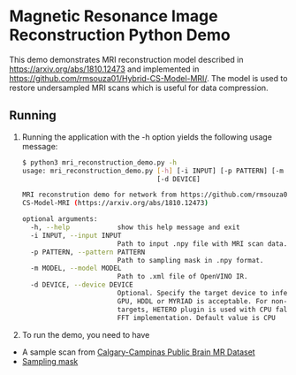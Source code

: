 # Magnetic Resonance Image Reconstruction Python Demo

This demo demonstrates MRI reconstruction model described in https://arxiv.org/abs/1810.12473 and implemented in https://github.com/rmsouza01/Hybrid-CS-Model-MRI/.
The model is used to restore undersampled MRI scans which is useful for data compression.


## Running

1. Running the application with the -h option yields the following usage message:
    ```bash
    $ python3 mri_reconstruction_demo.py -h
    usage: mri_reconstruction_demo.py [-h] [-i INPUT] [-p PATTERN] [-m MODEL]
                                      [-d DEVICE]

    MRI reconstrution demo for network from https://github.com/rmsouza01/Hybrid-
    CS-Model-MRI (https://arxiv.org/abs/1810.12473)

    optional arguments:
      -h, --help            show this help message and exit
      -i INPUT, --input INPUT
                            Path to input .npy file with MRI scan data.
      -p PATTERN, --pattern PATTERN
                            Path to sampling mask in .npy format.
      -m MODEL, --model MODEL
                            Path to .xml file of OpenVINO IR.
      -d DEVICE, --device DEVICE
                            Optional. Specify the target device to infer on; CPU,
                            GPU, HDDL or MYRIAD is acceptable. For non-CPU
                            targets, HETERO plugin is used with CPU fallbacks to
                            FFT implementation. Default value is CPU
    ```

3. To run the demo, you need to have
  * A sample scan from [Calgary-Campinas Public Brain MR Dataset](https://sites.google.com/view/calgary-campinas-dataset/home)
  * [Sampling mask](https://github.com/rmsouza01/Hybrid-CS-Model-MRI/blob/master/Data/sampling_mask_20perc.npy)
